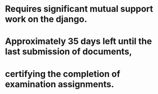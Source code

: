 # Requires significant mutual support work on the django.
# Approximately 35 days left until the last submission of documents, 
# certifying the completion of examination assignments.
